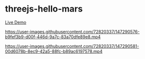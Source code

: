 # threejs-hello-mars

[Live Demo](https://fl-martin.github.io/threejs-hello-mars/)

https://user-images.githubusercontent.com/72820337/147290576-b9fef3b9-d00f-446d-9a7c-83a70dfe89e8.mp4



https://user-images.githubusercontent.com/72820337/147290581-00d6078b-8ec9-42a5-88fc-b89ac6197578.mp4

